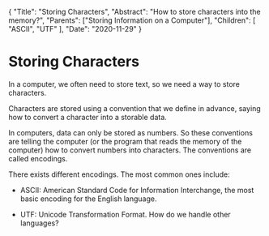 {
    "Title": "Storing Characters",
    "Abstract": "How to store characters into the memory?",
    "Parents": ["Storing Information on a Computer"],
    "Children": [
    	"ASCII", 
    	"UTF"
    	],
    "Date": "2020-11-29"
}

# Storing Characters

In a computer, we often need to store text, so we need a way to store characters.

Characters are stored using a convention that we define in advance, saying how to convert a character into a storable data.

In computers, data can only be stored as numbers. So these conventions are telling the computer (or the program that reads the memory of the computer) how to convert numbers into characters. The conventions are called encodings.

There exists different encodings. The most common ones include:

- ASCII: American Standard Code for Information Interchange, the most basic encoding for the English language.

- UTF: Unicode Transformation Format. How do we handle other languages?